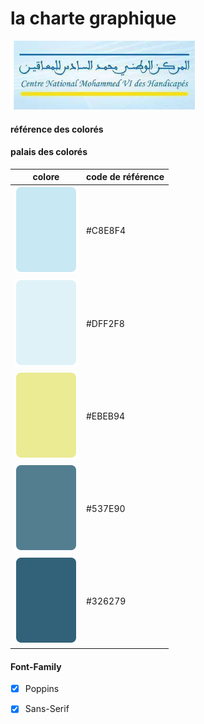 # la charte graphique 

![referance](./image/CNMH%20logo.png) <br>
#### référence des colorés



#### palais des colorés



| colore                                    | code de référence |
| ----------------------------------------- | ----------------  |
| ![colore #C8E8F4](./image/palit1-01.png)  | #C8E8F4           |
| ![colore #DFF2F8](./image/palit1-02.png)  | #DFF2F8           |
| ![colore #EBEB94](./image/palit1-03.png)  | #EBEB94           |
| ![colore #537E90](./image/palit1-04.png)  | #537E90           |
| ![colore #326279](./image/palit1-05.png)  | #326279           |      
#### Font-Family
- [x] Poppins
- [x] Sans-Serif


